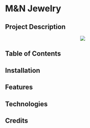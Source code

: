 #  M&N Jewelry

## Project Description

<p align="center">
  <img src="https://raw.githubusercontent.com/LCRazo/ecommerce-website-MNJewelry/main/M%26NJewelry.webp">
</p>


## Table of Contents


## Installation


## Features


## Technologies



## Credits





